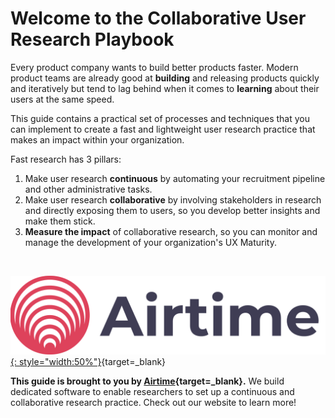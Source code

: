 # Welcome to the Collaborative User Research Playbook

Every product company wants to build better products faster. Modern product teams are already good at **building** and releasing products quickly and iteratively but tend to lag behind when it comes to **learning** about their users at the same speed. 

This guide contains a practical set of processes and techniques that you can implement to create a fast and lightweight user research practice that makes an impact within your organization.

Fast research has 3 pillars:

1. Make user research **continuous** by automating your recruitment pipeline and other administrative tasks.
2. Make user research **collaborative** by involving stakeholders in research and directly exposing them to users, so you develop better insights and make them stick.
3. **Measure the impact** of collaborative research, so you can monitor and manage the development of your organization's UX Maturity.

<br />

[![Airtime Logo](img/airtime_banner.svg){: style="width:50%"}](https://airtimeux.com){target=_blank}

**This guide is brought to you by [Airtime](https://airtimeux.com/){target=_blank}.** We build dedicated software to enable researchers to set up a continuous and collaborative research practice. Check out our website to learn more!
